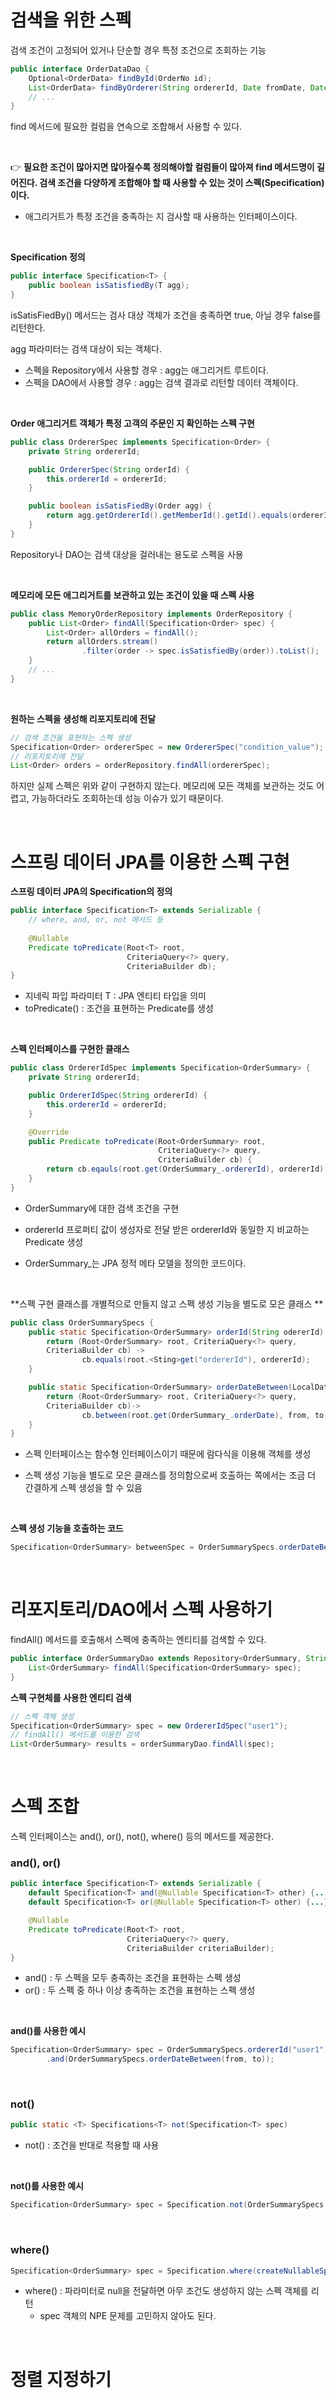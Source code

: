 # 검색을 위한 스펙

검색 조건이 고정되어 있거나 단순할 경우 특정 조건으로 조회하는 기능

~~~java
public interface OrderDataDao {
    Optional<OrderData> findById(OrderNo id);
    List<OrderData> findByOrderer(String ordererId, Date fromDate, Date toDate);
    // ...
}
~~~

find 메서드에 필요한 컬럼을 연속으로 조합해서 사용할 수 있다.

<br>

👉 **필요한 조건이 많아지면 많아질수록 정의해야할 컬럼들이 많아져 find 메서드명이 길어진다. 검색 조건을 다양하게 조합해야 할 때 사용할 수 있는 것이 스펙(Specification)이다.**

- 애그리거트가 특정 조건을 충족하는 지 검사할 때 사용하는 인터페이스이다.

<br>

**Specification 정의** 

~~~java
public interface Specification<T> {
    public boolean isSatisfiedBy(T agg);
}
~~~

isSatisFiedBy() 메서드는 검사 대상 객체가 조건을 충족하면 true, 아닐 경우 false를 리턴한다.

agg 파라미터는 검색 대상이 되는 객체다.

- 스펙을 Repository에서 사용할 경우 : agg는 애그리거트 루트이다.
- 스펙을 DAO에서 사용할 경우 : agg는 검색 결과로 리턴할 데이터 객체이다.

<br>

**Order 애그리거트 객체가 특정 고객의 주문인 지 확인하는 스펙 구현**

~~~java
public class OrdererSpec implements Specification<Order> {
    private String ordererId;

    public OrdererSpec(String orderId) {
        this.ordererId = ordererId;
    }

    public boolean isSatisFiedBy(Order agg) {
        return agg.getOrdererId().getMemberId().getId().equals(ordererId);
    }
}
~~~

Repository나 DAO는 검색 대상을 걸러내는 용도로 스펙을 사용

<br>

**메모리에 모든 애그리거트를 보관하고 있는 조건이 있을 때 스펙 사용**

~~~java
public class MemoryOrderRepository implements OrderRepository {
    public List<Order> findAll(Specification<Order> spec) {
        List<Order> allOrders = findAll();
        return allOrders.stream()
                .filter(order -> spec.isSatisfiedBy(order)).toList();
    }
    // ...
}
~~~

<br>

**원하는 스펙을 생성해 리포지토리에 전달**

~~~java
// 검색 조건을 표현하는 스펙 생성
Specification<Order> ordererSpec = new OrdererSpec("condition_value");
// 리포지토리에 전달
List<Order> orders = orderRepository.findAll(ordererSpec);
~~~

하지만 실제 스펙은 위와 같이 구현하지 않는다. 메모리에 모든 객체를 보관하는 것도 어렵고, 가능하더라도 조회하는데 성능 이슈가 있기 때문이다.

<br>

# 스프링 데이터 JPA를 이용한 스펙 구현

**스프링 데이터 JPA의 Specification의 정의**

~~~java
public interface Specification<T> extends Serializable {
    // where, and, or, not 메서드 등
    
    @Nullable
    Predicate toPredicate(Root<T> root,
                          CriteriaQuery<?> query,
                          CriteriaBuilder db);
}
~~~

- 지네릭 파입 파라미터 T : JPA 엔티티 타입을 의미
- toPredicate() : 조건을 표현하는 Predicate를 생성

<br>

**스펙 인터페이스를 구현한 클래스**

~~~java
public class OrdererIdSpec implements Specification<OrderSummary> {
    private String ordererId;

    public OrdererIdSpec(String ordererId) {
        this.ordererId = ordererId;
    }

    @Override
    public Predicate toPredicate(Root<OrderSummary> root,
                                 CriteriaQuery<?> query,
                                 CriteriaBuilder cb) {
        return cb.eqauls(root.get(OrderSummary_.ordererId), ordererId);
    }
}
~~~

- OrderSummary에 대한 검색 조건을 구현

- ordererId 프로퍼티 값이 생성자로 전달 받은 ordererId와 동일한 지 비교하는 Predicate 생성

- OrderSummary_는 JPA 정적 메타 모델을 정의한 코드이다.

<br>

**스펙 구현 클래스를 개별적으로 만들지 않고 스펙 생성 기능을 별도로 모은 클래스 **

~~~java
public class OrderSummarySpecs {
    public static Specification<OrderSummary> orderId(String odererId) {
        return (Root<OrderSummary> root, CriteriaQuery<?> query,
        CriteriaBuilder cb) ->
                cb.equals(root.<Sting>get("ordererId"), ordererId);
    }

    public static Specification<OrderSummary> orderDateBetween(LocalDateTime from, LocalDateTime to) {
        return (Root<OrderSummary> root, CriteriaQuery<?> query,
        CriteriaBuilder cb)->
                cb.between(root.get(OrderSummary_.orderDate), from, to);
    }
}
~~~

- 스펙 인터페이스는 함수형 인터페이스이기 때문에 람다식을 이용해 객체를 생성

- 스펙 생성 기능을 별도로 모은 클래스를 정의함으로써 호출하는 쪽에서는 조금 더 간결하게 스펙 생성을 할 수 있음

<br>

**스펙 생성 기능을 호출하는 코드**

~~~java
Specification<OrderSummary> betweenSpec = OrderSummarySpecs.orderDateBetween(from, to);
~~~

<br>

# 리포지토리/DAO에서 스펙 사용하기

findAll() 메서드를 호출해서 스펙에 충족하는 엔티티를 검색할 수 있다.

~~~java
public interface OrderSummaryDao extends Repository<OrderSummary, String> {
    List<OrderSummary> findAll(Specification<OrderSummary> spec);
}
~~~

**스펙 구현체를 사용한 엔티티 검색**

~~~java
// 스펙 객체 생성
Specification<OrderSummary> spec = new OrdererIdSpec("user1");
// findAll() 메서드를 이용한 검색
List<OrderSummary> results = orderSummaryDao.findAll(spec);
~~~

<br>

# 스펙 조합

스펙 인터페이스는 and(), or(), not(), where() 등의 메서드를 제공한다.

### and(), or()

~~~java
public interface Specification<T> extends Serializable {
    default Specification<T> and(@Nullable Specification<T> other) {...}
    default Specification<T> or(@Nullable Specification<T> other) {...}

    @Nullable
    Predicate toPredicate(Root<T> root,
                          CriteriaQuery<?> query,
                          CriteriaBuilder criteriaBuilder);
}
~~~

- and() : 두 스펙을 모두 충족하는 조건을 표현하는 스펙 생성
- or() : 두 스펙 중 하나 이상 충족하는 조건을 표현하는 스펙 생성

<br>

**and()를 사용한 예시**

~~~java
Specification<OrderSummary> spec = OrderSummarySpecs.ordererId("user1")
        .and(OrderSummarySpecs.orderDateBetween(from, to));
~~~

<br>

### **not()**

~~~java
public static <T> Specifications<T> not(Specification<T> spec)
~~~

- not() : 조건을 반대로 적용할 때 사용

<br>

**not()를 사용한 예시**

~~~java
Specification<OrderSummary> spec = Specification.not(OrderSummarySpecs.ordererId("user1"));
~~~

<br>

### **where()**

~~~java
Specification<OrderSummary> spec = Specification.where(createNullableSpec()).and(createOtherSpec());
~~~

- where() : 파라미터로 null을 전달하면 아무 조건도 생성하지 않는 스펙 객체를 리턴
  - spec 객체의 NPE 문제를 고민하지 않아도 된다.

<br>

# 정렬 지정하기

